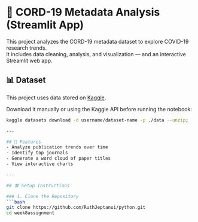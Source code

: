# 🦠 CORD-19 Metadata Analysis (Streamlit App)

This project analyzes the CORD-19 metadata dataset to explore COVID-19 research trends.  
It includes data cleaning, analysis, and visualization — and an interactive Streamlit web app.


## 📊 Dataset
This project uses data stored on [Kaggle](https://www.kaggle.com/datasets/allen-institute-for-ai/CORD-19-research-challenge?select=metadata.csv ).

Download it manually or using the Kaggle API before running the notebook:
```bash
kaggle datasets download -d username/dataset-name -p ./data --unzip;

---

## 🚀 Features
- Analyze publication trends over time
- Identify top journals
- Generate a word cloud of paper titles
- View interactive charts

---

## 🛠️ Setup Instructions

### 1. Clone the Repository
```bash
git clone https://github.com/RuthJeptanui/python.git
cd week8assignment
